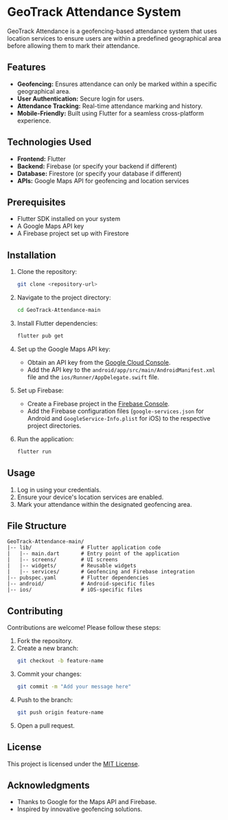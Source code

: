 # GeoTrack Attendance System

GeoTrack Attendance is a geofencing-based attendance system that uses location services to ensure users are within a predefined geographical area before allowing them to mark their attendance.

## Features
- **Geofencing:** Ensures attendance can only be marked within a specific geographical area.
- **User Authentication:** Secure login for users.
- **Attendance Tracking:** Real-time attendance marking and history.
- **Mobile-Friendly:** Built using Flutter for a seamless cross-platform experience.

## Technologies Used
- **Frontend:** Flutter
- **Backend:** Firebase (or specify your backend if different)
- **Database:** Firestore (or specify your database if different)
- **APIs:** Google Maps API for geofencing and location services

## Prerequisites
- Flutter SDK installed on your system
- A Google Maps API key
- A Firebase project set up with Firestore

## Installation
1. Clone the repository:
   ```bash
   git clone <repository-url>
   ```

2. Navigate to the project directory:
   ```bash
   cd GeoTrack-Attendance-main
   ```

3. Install Flutter dependencies:
   ```bash
   flutter pub get
   ```

4. Set up the Google Maps API key:
   - Obtain an API key from the [Google Cloud Console](https://console.cloud.google.com/).
   - Add the API key to the `android/app/src/main/AndroidManifest.xml` file and the `ios/Runner/AppDelegate.swift` file.

5. Set up Firebase:
   - Create a Firebase project in the [Firebase Console](https://console.firebase.google.com/).
   - Add the Firebase configuration files (`google-services.json` for Android and `GoogleService-Info.plist` for iOS) to the respective project directories.

6. Run the application:
   ```bash
   flutter run
   ```

## Usage
1. Log in using your credentials.
2. Ensure your device's location services are enabled.
3. Mark your attendance within the designated geofencing area.

## File Structure
```
GeoTrack-Attendance-main/
|-- lib/                # Flutter application code
|   |-- main.dart       # Entry point of the application
|   |-- screens/        # UI screens
|   |-- widgets/        # Reusable widgets
|   |-- services/       # Geofencing and Firebase integration
|-- pubspec.yaml        # Flutter dependencies
|-- android/            # Android-specific files
|-- ios/                # iOS-specific files
```

## Contributing
Contributions are welcome! Please follow these steps:
1. Fork the repository.
2. Create a new branch:
   ```bash
   git checkout -b feature-name
   ```
3. Commit your changes:
   ```bash
   git commit -m "Add your message here"
   ```
4. Push to the branch:
   ```bash
   git push origin feature-name
   ```
5. Open a pull request.

## License
This project is licensed under the [MIT License](LICENSE).

## Acknowledgments
- Thanks to Google for the Maps API and Firebase.
- Inspired by innovative geofencing solutions.
